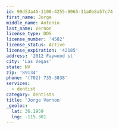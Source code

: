 ```yaml
---
id: 99d53a46-1108-4255-9065-11a0b8a57c74
first_name: Jorge
middle_name: Antonio
last_name: Vernon
license_type: DDS
license_number: '4582'
license_status: Active
license_expiration: '42185'
address: '2012 Faywood st'
city: 'Las Vegas'
state: NV
zip: '89134'
phone: '(702) 735-3838'
services:
  - dentist
category: dentists
title: 'Jorge Vernon'
_geoloc:
  lat: 36.1959
  lng: -115.301
---
```

